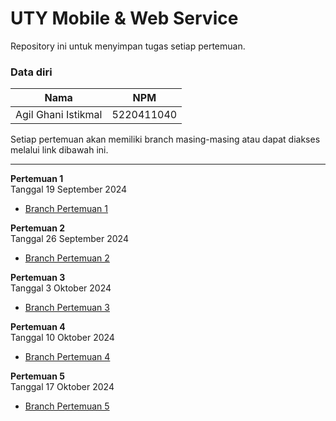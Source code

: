 # UTY Mobile & Web Service

Repository ini untuk menyimpan tugas setiap pertemuan.

### Data diri

| Nama                | NPM        |
| ------------------- | ---------- |
| Agil Ghani Istikmal | 5220411040 |

Setiap pertemuan akan memiliki branch masing-masing atau dapat diakses melalui link dibawah ini.

---

**Pertemuan 1** <br>
Tanggal 19 September 2024 <br>

- [Branch Pertemuan 1](https://github.com/Agilistikmal/uty-mobile-web-service/blob/Pertemuan-1)

**Pertemuan 2** <br>
Tanggal 26 September 2024 <br>

- [Branch Pertemuan 2](https://github.com/Agilistikmal/uty-mobile-web-service/blob/Pertemuan-2)

**Pertemuan 3** <br>
Tanggal 3 Oktober 2024 <br>

- [Branch Pertemuan 3](https://github.com/Agilistikmal/uty-mobile-web-service/blob/Pertemuan-3)

**Pertemuan 4** <br>
Tanggal 10 Oktober 2024 <br>

- [Branch Pertemuan 4](https://github.com/Agilistikmal/uty-mobile-web-service/blob/Pertemuan-4)

**Pertemuan 5** <br>
Tanggal 17 Oktober 2024 <br>

- [Branch Pertemuan 5](https://github.com/Agilistikmal/uty-mobile-web-service/blob/Pertemuan-5)
